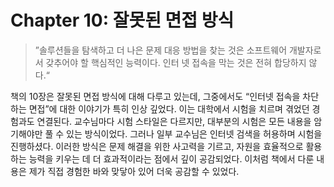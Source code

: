 # Chapter 10: 잘못된 면접 방식

> ”솔루션들을 탐색하고 더 나은 문제 대응 방법을 찾는 것은 소프트웨어 개발자로서 갖추어야 할 핵심적인 능력이다. 인터 넷 접속을 막는 것은 전혀 합당하지 않다.“

책의 10장은 잘못된 면접 방식에 대해 다루고 있는데, 그중에서도 “인터넷 접속을 차단하는 면접”에 대한 이야기가 특히 인상 깊었다. 이는 대학에서 시험을 치르며 겪었던 경험과도 연결된다. 교수님마다 시험 스타일은 다르지만, 대부분의 시험은 모든 내용을 암기해야만 풀 수 있는 방식이었다. 그러나 일부 교수님은 인터넷 검색을 허용하며 시험을 진행하셨다. 이러한 방식은 문제 해결을 위한 사고력을 기르고, 자원을 효율적으로 활용하는 능력을 키우는 데 더 효과적이라는 점에서 깊이 공감되었다. 이처럼 책에서 다룬 내용은 제가 직접 경험한 바와 맞닿아 있어 더욱 공감할 수 있었다.
